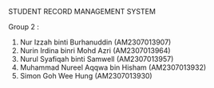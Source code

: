 STUDENT RECORD MANAGEMENT SYSTEM

Group 2 :
1. Nur Izzah binti Burhanuddin (AM2307013907)
2. Nurin Irdina binri Mohd Azri (AM2307013964)
3. Nurul Syafiqah binti Samwell (AM2307013957)
4. Muhammad Nureel Aqqwa bin Hisham (AM2307013932)
5. Simon Goh Wee Hung (AM2307013930)
